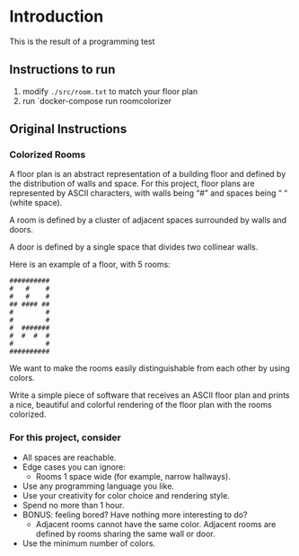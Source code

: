 # Introduction

 This is the result of a programming test

## Instructions to run

1. modify `./src/room.txt` to match your floor plan
2. run `docker-compose run roomcolorizer

## Original Instructions

### Colorized Rooms

A floor plan is an abstract representation of a building floor and defined by the distribution of walls and space.  For this project, floor plans are represented by ASCII characters, with walls being “#” and spaces being “ “ (white space).

A room is defined by a cluster of adjacent spaces surrounded by walls and doors.

A door is defined by a single space that divides two collinear walls.

Here is an example of a floor, with 5 rooms:

    ##########
    #   #    #
    #   #    #
    ## #### ##
    #        #
    #        #
    #  #######
    #  #  #  #
    #        #
    ##########

We want to make the rooms easily distinguishable from each other by using colors.

Write a simple piece of software that receives an ASCII floor plan and prints a nice, beautiful and colorful rendering of the floor plan with the rooms colorized.

### For this project, consider

- All spaces are reachable.
- Edge cases you can ignore:
  - Rooms 1 space wide (for example, narrow hallways).
- Use any programming language you like.
- Use your creativity for color choice and rendering style.
- Spend no more than 1 hour.
- BONUS: feeling bored? Have nothing more interesting to do?
  - Adjacent rooms cannot have the same color. Adjacent rooms are defined by rooms sharing the same wall or door.
- Use the minimum number of colors.
